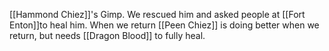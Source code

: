 [[Hammond Chiez]]'s Gimp. We rescued him and asked people at [[Fort Enton]]to heal him. When we return [[Peen Chiez]] is doing better when we return, but needs [[Dragon Blood]] to fully heal.